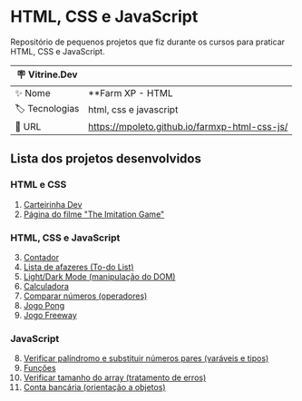 # HTML, CSS e JavaScript

Repositório de pequenos projetos que fiz durante os cursos para praticar HTML, CSS e JavaScript.

| :placard: Vitrine.Dev |     |
| -------------  | --- |
| :sparkles: Nome        | **Farm XP - HTML | CSS | JS**
| :label: Tecnologias | html, css e javascript
| :rocket: URL         | https://mpoleto.github.io/farmxp-html-css-js/



## Lista dos projetos desenvolvidos

### HTML e CSS
1. [Carteirinha Dev](./src/01-DevCard)
2. [Página do filme "The Imitation Game"](./src/02-TheImitationGame)

### HTML, CSS e JavaScript
3. [Contador](./src/03-Counter)
4. [Lista de afazeres (To-do List)](./src/04-ToDoList)
5. [Light/Dark Mode (manipulação do DOM)](./src/05-darkMode)
6. [Calculadora](./src/06-Calculator)
7. [Comparar números (operadores)](./src/07-CompareNumbers)
12. [Jogo Pong](./src/12-Pong_Game)
13. [Jogo Freeway](./src/13-Freeway_Game)

### JavaScript
8. [Verificar palíndromo e substituir números pares (varáveis e tipos)](./src/08-Variaveis_Tipos)
9. [Funções](./src/09-Functions)
10. [Verificar tamanho do array (tratamento de erros)](./src/10-TratamentoErros)
11. [Conta bancária (orientação a objetos)](./src/11-Conta_Bancaria)
